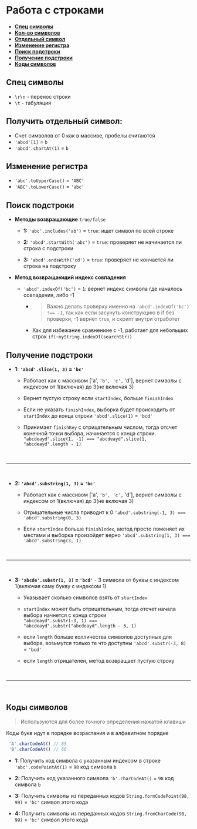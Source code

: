 # Работа с строками

* **<a href="#special-characters">Спец символы</a>**
* **<a href="#lenght">Кол-во символов</a>**
* **<a href="#singl-symbol">Отдельный символ</a>**
* **<a href="#case">Изменение регистра</a>**
* **<a href="#search-string">Поиск подстроки</a>**
* **<a href="#get-string">Получение подстроки</a>**
* **<a href="#symbol-code">Коды символов</a>**


## <a name="special-characters">Спец символы</a>
* `\r\n` - перенос строки
* `\t` - табуляция


## **<a name="singl-symbol">Получить отдельный символ</a>**:
* Счет символов от 0 как в массиве, пробелы считаются
* `'abcd'[1]` = `b`
* `'abcd'.chartAt(1)` = `b`

    

    
## **<a name="case">Изменение регистра</a>**
* `'abc'.toUpperCase()` = `'ABC'`
* `'ABC'.toLowerCase()` = `'abc'`  
    
## **<a name="#search-string">Поиск подстроки</a>**
   
* **Методы возвращающие** `true/false`

    * **1:** `'abc'.includes('ab')` = `true`: ищет символ по всей строке
    
    * **2:** `'abcd'.startWith('abc')` = `true`: проверяет не начинается ли строка с подстроки
    
    * **3:** `'abcd'.endsWith('cd')` = `true`: проверяет не кончается ли строка на подстроку 

* **Метод возвращающий индекс совпадения**
    
    * `'abcd'.indexOf('bc')` = `1`: вернет индекс символа где началось совпадения, либо -1
        
        * > Важно делать проверку именно на `'abcd'.indexOf('bc') !== -1`, 
        так как если засунуть конструкцию в if без проверки, -1 вернет `true`, и скрипт внутри отработет 
        
        * Хак для избежание сравнениие с -1, работает для небольших строк `if(~myString.indexOf(searchStr))` 


## **<a name="#get-string">Получение подстроки</a>**
* **1:** **`'abcd'.slice(1, 3)` = `'bc'`**

    * Работает как с массивом ['a', `'b', 'c',` 'd'], вернет символы с индексом от 1(включая) до 3(не включая 3)
    
    * Вернет пустую строку если `startIndex`, больше `finishIndex`
    
    * Если не указать `finishIndex`, выборка будет происходить от `startIndex` до конца строки `'abcd'.slice(1)` = `'bcd'`
    
    * Принимает `finishKey` с отрицательным числом, тогда отсчет конечной точки выбора, начинается с конца строки. `"abcdeaуd".slice(1, -1) === "abcdeaуd".slice(1, "abcdeaуd".length - 1)`

<br>    

---

<br>  

* **2:** **`'abcd'.substring(1, 3)` = `'bc'`**
    
    * Работает как с массивом ['a', `'b', 'c',` 'd'], вернет символы с индексом от 1(включая) до 3(не включая 3)
    
    * Отрицательные числа приводит к 0 `'abcd'.substring(-1, 3) === 'abcd'.substring(0, 3)`
    
    * Если `startIndex` больше `finishIndex`, метод просто поменяет их местами и выборка произойдет верно `'abcd'.substring(1, 3) === 'abcd'.substring(3, 1)`

<br>    

---

<br>

* **3:** **`'abcde'.substr(1, 3)` = `'bcd'`** - 3 символа от буквы с индексом 1(включая саму букву с индексом 1)
    
    * Указывает сколько символов взять от `startIndex`
    
    * `startIndex` может быть отрицательным, тогда отсчет начала выбора начнется с конца строки   
    `"abcdeaуd".substr(-3, 1) === "abcdeaуd".substr("abcdeaуd".length - 3, 1)`
    
    * если `length` больше колличества символов доступных для выбора, возьмутся только те что доступны `'abcd'.substr(-3, 8)` = `'bcd'`
    
    * если `length` отрицателен, метод возвращает пустую строку
          
<br>    

---

<br>            
           
## **<a name="#symbol-code">Коды символов</a>**
> Используются для более точного определения нажатой клавиши 

Коды букв идут в порядке возрастания и в алфавитном порядке
```javascript
 'A'.charCodeAt() // 65
 'B'.charCodeAt() // 66
```

* **1:** Получить код символа с указанным индексом в строке `'abc'.codePointAt(1)` = `98` код символа `b`

* **2:** Получить код указанного символа `'b'.charCodeAt()` = `98` код символа `b`

* **3:** Получить символы из переданных кодов `String.formCodePoint(98, 99)` = `'bc'` символ этого кода 

* **4:** Получить символы из переданных кодов `String.fromCharCode(98, 99)` = `'bc'` символ этого кода 